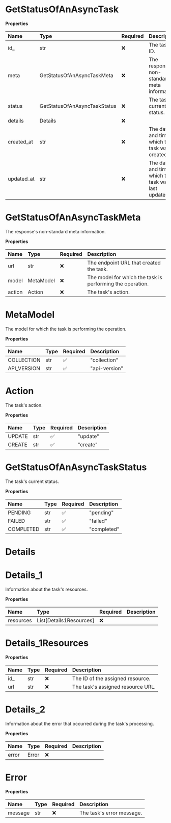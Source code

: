 # GetStatusOfAnAsyncTask

**Properties**

| Name       | Type                         | Required | Description                                           |
| :--------- | :--------------------------- | :------- | :---------------------------------------------------- |
| id\_       | str                          | ❌       | The task's ID.                                        |
| meta       | GetStatusOfAnAsyncTaskMeta   | ❌       | The response's non-standard meta information.         |
| status     | GetStatusOfAnAsyncTaskStatus | ❌       | The task's current status.                            |
| details    | Details                      | ❌       |                                                       |
| created_at | str                          | ❌       | The date and time at which the task was created.      |
| updated_at | str                          | ❌       | The date and time at which the task was last updated. |

# GetStatusOfAnAsyncTaskMeta

The response's non-standard meta information.

**Properties**

| Name   | Type      | Required | Description                                               |
| :----- | :-------- | :------- | :-------------------------------------------------------- |
| url    | str       | ❌       | The endpoint URL that created the task.                   |
| model  | MetaModel | ❌       | The model for which the task is performing the operation. |
| action | Action    | ❌       | The task's action.                                        |

# MetaModel

The model for which the task is performing the operation.

**Properties**

| Name        | Type | Required | Description   |
| :---------- | :--- | :------- | :------------ |
| COLLECTION  | str  | ✅       | "collection"  |
| API_VERSION | str  | ✅       | "api-version" |

# Action

The task's action.

**Properties**

| Name   | Type | Required | Description |
| :----- | :--- | :------- | :---------- |
| UPDATE | str  | ✅       | "update"    |
| CREATE | str  | ✅       | "create"    |

# GetStatusOfAnAsyncTaskStatus

The task's current status.

**Properties**

| Name      | Type | Required | Description |
| :-------- | :--- | :------- | :---------- |
| PENDING   | str  | ✅       | "pending"   |
| FAILED    | str  | ✅       | "failed"    |
| COMPLETED | str  | ✅       | "completed" |

# Details

# Details_1

Information about the task's resources.

**Properties**

| Name      | Type                    | Required | Description |
| :-------- | :---------------------- | :------- | :---------- |
| resources | List[Details1Resources] | ❌       |             |

# Details_1Resources

**Properties**

| Name | Type | Required | Description                       |
| :--- | :--- | :------- | :-------------------------------- |
| id\_ | str  | ❌       | The ID of the assigned resource.  |
| url  | str  | ❌       | The task's assigned resource URL. |

# Details_2

Information about the error that occurred during the task's processing.

**Properties**

| Name  | Type  | Required | Description |
| :---- | :---- | :------- | :---------- |
| error | Error | ❌       |             |

# Error

**Properties**

| Name    | Type | Required | Description               |
| :------ | :--- | :------- | :------------------------ |
| message | str  | ❌       | The task's error message. |

<!-- This file was generated by liblab | https://liblab.com/ -->
